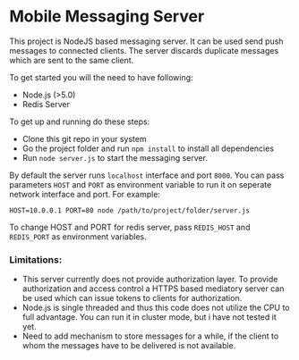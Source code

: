 # Mobile Messaging Server

This project is NodeJS based messaging server. It can be used send push messages to connected clients. The server discards duplicate messages which are sent to the same client.

To get started you will the need to have following:

* Node.js (>5.0)
* Redis Server

To get up and running do these steps:
* Clone this git repo in your system
* Go the project folder and run ```npm install``` to install all dependencies
* Run ```node server.js``` to start the messaging server.

By default the server runs ```localhost``` interface and port ```8000```. You can pass parameters ```HOST``` and ```PORT``` as environment variable to run it on seperate network interface and port. For example:

```HOST=10.0.0.1 PORT=80 node /path/to/project/folder/server.js```

To change HOST and PORT for redis server, pass `REDIS_HOST` and `REDIS_PORT` as environment variables.

### Limitations:

 * This server currently does not provide authorization layer. To provide authorization and access control a HTTPS based mediatory server can be used which can issue tokens to clients for authorization.
 * Node.js is single threaded and thus this code does not utilize the CPU to full advantage. You can run it in cluster mode, but i have not tested it yet.
 * Need to add mechanism to store messages for a while, if the client to whom the messages have to be delivered is not available.
